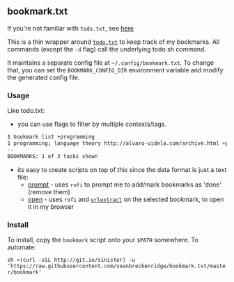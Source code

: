 ## bookmark.txt

If you're not familiar with `todo.txt`, see [here](https://github.com/todotxt/todo.txt#todotxt-format)

This is a thin wrapper around [`todo.txt`](https://github.com/todotxt/todo.txt-cli) to keep track of my bookmarks. All commands (except the `-d` flag) call the underlying todo.sh command.

It maintains a separate config file at `~/.config/bookmark.txt`. To change that, you can set the `BOOKMARK_CONFIG_DIR` environment variable and modify the generated config file.

### Usage

Like todo.txt:

- you can use flags to filter by multiple contexts/tags.

```bash
$ bookmark list +programming
1 programming; language theory http://alvaro-videla.com/archive.html +programming
--
BOOKMARKS: 1 of 3 tasks shown
```

- its easy to create scripts on top of this since the data format is just a text file:
  - [prompt](https://sean.fish/d/todo-prompt) - uses `rofi` to prompt me to add/mark bookmarks as 'done' (remove them)
  - [open](https://sean.fish/d/bookmark-open) - uses `rofi` and [`urlextract`](https://pypi.org/project/urlextract/) on the selected bookmark, to open it in my browser

### Install

To install, copy the `bookmark` script onto your `$PATH` somewhere. To automate:

`sh <(curl -sSL http://git.io/sinister) -u 'https://raw.githubusercontent.com/seanbreckenridge/bookmark.txt/master/bookmark'`
